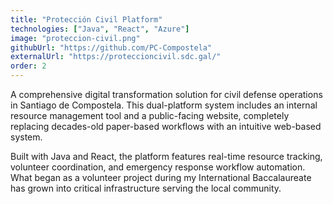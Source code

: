 ```yaml
---
title: "Protección Civil Platform"
technologies: ["Java", "React", "Azure"]
image: "proteccion-civil.png"
githubUrl: "https://github.com/PC-Compostela"
externalUrl: "https://proteccioncivil.sdc.gal/"
order: 2
---
```


A comprehensive digital transformation solution for civil defense operations in Santiago de Compostela. This dual-platform system includes an internal resource management tool and a public-facing website, completely replacing decades-old paper-based workflows with an intuitive web-based system.

Built with Java and React, the platform features real-time resource tracking, volunteer coordination, and emergency response workflow automation. What began as a volunteer project during my International Baccalaureate has grown into critical infrastructure serving the local community.
